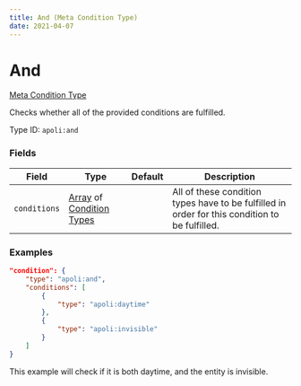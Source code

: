 ```yaml
---
title: And (Meta Condition Type)
date: 2021-04-07
---
```


# And

[Meta Condition Type](../meta_condition_types.md)

Checks whether all of the provided conditions are fulfilled.

Type ID: `apoli:and`

### Fields

Field  | Type | Default | Description
-------|------|---------|------------
`conditions` | [Array](../data_types/array.md) of [Condition Types](../condition_types.md) | | All of these condition types have to be fulfilled in order for this condition to be fulfilled.

### Examples

```json
"condition": {
    "type": "apoli:and",
    "conditions": [
        {
            "type": "apoli:daytime"
        },
        {
            "type": "apoli:invisible"
        }
    ]
}
```

This example will check if it is both daytime, and the entity is invisible.
